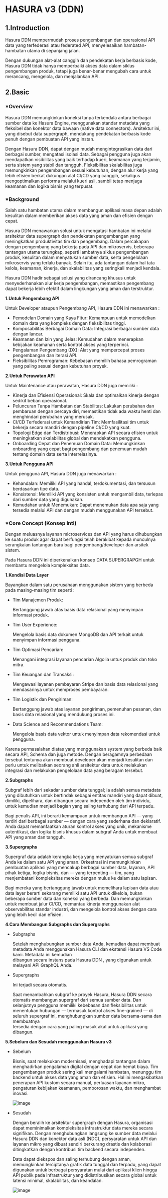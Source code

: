 # HASURA v3 (DDN)

## 1.Introduction

Hasura DDN mempermudah proses pengembangan dan operasional API data yang terfederasi atau federated API, menyelesaikan hambatan-hambatan utama di sepanjang jalan.

Dengan dukungan alat-alat canggih dan pendekatan kerja berbasis kode, Hasura DDN tidak hanya memperbaiki akses data dalam siklus pengembangan produk, tetapi juga benar-benar mengubah cara untuk merancang, mengelola, dan menjalankan API.


## 2.Basic

### *Overview

Hasura DDN memungkinkan koneksi tanpa terkendala antara berbagai sumber data ke Hasura Engine, menggunakan standar metadata yang fleksibel dan konektor data bawaan (native data connectors). Arsitektur ini, yang disebut data supergraph, mendukung pendekatan berbasis kode penuh dengan pembuatan API yang instan.

Dengan Hasura DDN, dapat dengan mudah mengintegrasikan data dari berbagai sumber, mengatasi isolasi data. Sebagai pengguna juga akan mendapatkan visibilitas yang baik terhadap kueri, keamanan yang terjamin, serta sistem yang stabil dan tangguh. Fleksibilitas skalabilitas juga memungkinkan pengembangan sesuai kebutuhan, dengan alur kerja yang lebih efisien berkat dukungan alat CI/CD yang canggih, sekaligus mengoptimalkan performa melalui kueri asli, sambil tetap menjaga keamanan dan logika bisnis yang terpusat.


### *Background

Salah satu hambatan utama dalam membangun aplikasi masa depan adalah kesulitan dalam memberikan akses data yang aman dan efisien dengan cepat.

Hasura DDN menawarkan solusi untuk mengatasi hambatan ini melalui arsitektur data supergraph dan pendekatan pengembangan yang meningkatkan produktivitas tim dan pengembang. Dalam percakapan dengan pengembang yang bekerja pada API dan mikroservis, beberapa tantangan utama terungkap, seperti lambatnya siklus pengembangan produk, kesulitan dalam menyatukan sumber data, serta pengelolaan mikroservis yang terlalu banyak. Selain itu, ada tantangan dalam hal tata kelola, keamanan, kinerja, dan skalabilitas yang seringkali menjadi kendala.

Hasura DDN hadir sebagai solusi yang dirancang khusus untuk menyederhanakan alur kerja pengembangan, memastikan pengembang dapat bekerja lebih efektif dalam lingkungan yang aman dan terstruktur.



**1.Untuk Pengembang API**
  
Untuk Developer ataupun Pengembang API, Hasura DDN ini menawarkan :

- Pemodelan Domain yang Kaya Fitur: Kemampuan untuk memodelkan domain data yang kompleks dengan fleksibilitas tinggi.
- Komposabilitas Berbagai Domain Data: Integrasi berbagai sumber data dengan lancar.
- Keamanan dan Izin yang Jelas: Kemudahan dalam menerapkan kebijakan keamanan serta kontrol akses yang terperinci.
- Pengalaman Pengembang (DX): Alat yang mempercepat proses pengembangan dan iterasi API.
- Fleksibilitas Pemrograman: Kebebasan memilih bahasa pemrograman yang paling sesuai dengan kebutuhan proyek.



**2.Untuk Perawatan API**
  
Untuk Maintenance atau perawatan, Hasura DDN juga memiliki :

- Kinerja dan Efisiensi Operasional: Skala dan optimalkan kinerja dengan sedikit beban operasional.
- Peluncuran Tanpa Hambatan dan Stabilitas: Lakukan perubahan dan pembaruan dengan percaya diri, memastikan tidak ada waktu henti dan menghindari perubahan yang merusak.
- CI/CD Terfederasi untuk Kemandirian Tim: Memfasilitasi tim untuk bekerja secara mandiri dengan pipeline CI/CD yang kuat.
- Topologi Edge dan Terdistribusi: Menerapkan API secara efisien untuk meningkatkan skalabilitas global dan mendekatkan pengguna.
- Onboarding Cepat dan Penemuan Domain Data: Memungkinkan onboarding yang cepat bagi pengembang dan penemuan mudah tentang domain data serta interrelasinya.



**3.Untuk Pengguna API**
  
Untuk pengguna API, Hasura DDN juga menawarkan :

- Kehandalan: Memiliki API yang handal, terdokumentasi, dan tersusun berdasarkan tipe data.
- Konsistensi: Memiliki API yang konsisten untuk mengambil data, terlepas dari sumber data yang digunakan.
- Kemudahan untuk Menemukan: Dapat menemukan data apa saja yang tersedia melalui API dan dengan mudah menggunakan API tersebut.


### *Core Concept (Konsep Inti)
Dengan meluasnya layanan microservices dan API yang harus dihubungkan ke suatu produk agar dapat berfungsi telah berakibat kepada munculnya serangkaian tantangan baru bagi pengembang/developer dan arsitek sistem.

Pada Hasura DDN ini diperkenalkan konsep DATA SUPERGRAPGH untuk membantu mengelola kompleksitas data.


**1.Kondisi Data Layer**

Bayangkan dalam satu perusahaan menggunakan sistem yang berbeda pada masing-masing tim seperti :
- Tim Manajemen Produk:

  Bertanggung jawab atas basis data relasional yang menyimpan informasi produk.
- Tim User Experience:

  Mengelola basis data dokumen MongoDB dan API terkait untuk menyimpan informasi pengguna.
- Tim Optimasi Pencarian:

  Menangani integrasi layanan pencarian Algolia untuk produk dan toko mitra.
- Tim Keuangan dan Transaksi:

  Mengawasi layanan pembayaran Stripe dan basis data relasional yang mendasarinya untuk memproses pembayaran.
- Tim Logistik dan Pengiriman:

  Bertanggung jawab atas layanan pengiriman, pemenuhan pesanan, dan basis data relasional yang mendukung proses ini.
- Data Science and Recommendations Team:

  Mengelola basis data vektor untuk menyimpan data rekomendasi untuk pengguna.


Karena permasalahan diatas yang menggunakan system yang berbeda baik secara API, Schema dan juga metode. Dengan beragamnya perbedaan tersebut tentunya akan membuat developer akan menjadi kesulitan dan perlu untuk melibatkan seorang ahli arsitektur data untuk melakukan integrasi dan melakukan pengelolaan data yang beragam tersebut.



**2.Subgraphs**

Subgraf lebih dari sekadar sumber data tunggal; ia adalah semua metadata yang dibutuhkan untuk bertindak sebagai entitas mandiri yang dapat dibuat, dimiliki, dipelihara, dan dibangun secara independen oleh tim individu, untuk kemudian menjadi bagian yang saling terhubung dari API terpadu.

Bagi penulis API, ini berarti kemampuan untuk membangun API — yang terdiri dari berbagai sumber — dengan cara yang sederhana dan deklaratif. Anda dapat memanfaatkan aturan kontrol akses yang unik, mekanisme autentikasi, dan logika bisnis khusus dalam subgraf Anda untuk membuat API yang aman dan tangguh.


**3.Supergraphs**

Supergraf data adalah kerangka kerja yang menyatukan semua subgraf Anda ke dalam satu API yang aman. Orkestrasi ini memungkinkan pembuatan aplikasi yang mencakup berbagai sumber data, layanan, API pihak ketiga, logika bisnis, dan — yang terpenting — tim, yang menjembatani kompleksitas mereka dengan mulus ke dalam satu lapisan.

Bagi mereka yang bertanggung jawab untuk memelihara lapisan data atau data layer berarti sekarang memiliki satu API untuk dikelola, bukan beberapa sumber data dan koneksi yang berbeda. Dan memungkinkan untuk membuat jalur CI/CD, memantau kinerja menggunakan alat observabilitas standar industri, dan mengelola kontrol akses dengan cara yang lebih kecil dan efisien.


**4.Cara Membangun Subgraphs dan Supergraphs**

- Subgraphs

  Setelah menghubungkan sumber data Anda, kemudian dapat membuat metadata Anda menggunakan Hasura CLI dan ekstensi Hasura VS Code kami. Metadata ini kemudian         
  dibangun secara instans pada Hasura DDN , yang digunakan untuk melayani API GraphQL Anda.

- Supergraphs

  Ini terjadi secara otomatis.

  Saat menambahkan subgraf ke proyek Hasura, Hasura DDN secara otomatis membangun supergraf dari semua sumber data. Dan selanjutnya pengguna memiliki kebebasan dan          fleksibilitas untuk menentukan hubungan — termasuk kontrol akses fine-grained — di seluruh supergraf ini, menghubungkan sumber data bersama-sama dan membuatnya     
  tersedia dengan cara yang paling masuk akal untuk aplikasi yang dibangun.

**5.Sebelum dan Sesudah menggunakan Hasura v3**

- Sebelum

  Bisnis, saat melakukan modernisasi, menghadapi tantangan dalam menghadirkan pengalaman digital dengan cepat dan hemat biaya. Tim pengembangan produk sering kali           mengalami hambatan, menunggu tim backend untuk akses data yang aman dan efisien. Hal ini mengakibatkan penerapan API kustom secara manual, perluasan layanan mikro,        pengaturan kebijakan keamanan, pemborosan waktu, dan menghambat inovasi.

  ![image](https://github.com/user-attachments/assets/f40cf70b-1884-4ec7-b2dc-85bed18c911d)


- Sesudah

  Dengan beralih ke arsitektur supergraph dengan Hasura, organisasi dapat meminimalkan kompleksitas infrastruktur data mereka secara signifikan. Dengan menghubungkan        langsung ke sumber data melalui Hasura DDN dan konektor data asli (NDC), persyaratan untuk API dan layanan mikro yang dibuat sendiri berkurang drastis dan kolaborasi      ditingkatkan dengan kontribusi tim backend secara independen.

  Data dapat diekspos dan saling terhubung dengan aman, memungkinkan terciptanya grafik data tunggal dan terpadu, yang dapat digunakan untuk berbagai persyaratan mulai      dari aplikasi klien hingga API publik pada infrastruktur yang didistribusikan secara global untuk latensi minimal, skalabilitas, dan keandalan.

  ![image](https://github.com/user-attachments/assets/502750b3-3526-4724-ab7a-bd0a8973bfab)



